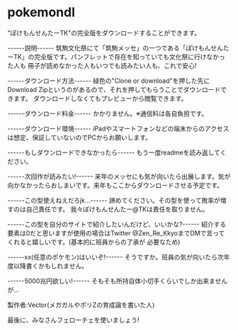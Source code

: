 # pokemondl
"ぽけもんせんたーTK"の完全版をダウンロードすることができます。

------説明------
筑駒文化祭にて「筑駒メッセ」の一つである「ぽけもんせんたーTK」の完全版です。パンフレットで存在を知っていても文化祭に行けなかった人も
冊子が読めなかった人もいつでも読みたい人も、これで安心!

------ダウンロード方法------
緑色の"Clone or download"を押した先にDownload Zipというのがあるので、それを押してもらうことでダウンロードできます。
ダウンロードしなくてもプレビューから閲覧できます。

------ダウンロード料金------
かかりません。※通信料は各自負担です。

------ダウンロード環境------
iPadやスマートフォンなどの端末からのアクセスは想定、保証していないのでPCからお願いします。

------もしダウンロードできなかったら------
もう一度readmeを読み返してください。

------次回作が読みたい!------
来年のメッセにも気が向いたら出展します。気が向かなかったらおしまいです。来年もここからダウンロードさせる予定です。

------この型使えねえだろjk...------
諦めてください。その型を使って敗率が増すのは自己責任です。
我々ぽけもんせんたー@TKは責任を取りません。

------この型を自分のサイトで紹介したいんだけど、いいかな?------
紹介する要素は0だと思いますが使用の場合はTwitter @Zen_Re_KkyoまでDMで言ってくれると嬉しいです。(基本的に班員からの了承が
必要なため)

------xx(任意のポケモン)はいいぞ!------
そうですか。班員の気が向いたら次年度以降書くかもしれません。

------5000兆円欲しい!------
そもそも所持自体小切手くらいでしか出来ませんが...

製作者:Vector(メガガルやポリZの育成論を書いた人)

最後に、みなさんフェローチェを使いましょう!
